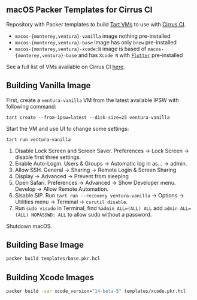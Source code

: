 ## macOS Packer Templates for Cirrus CI

Repository with Packer templates to build [Tart VMs](https://github.com/cirruslabs/tart) to use with [Cirrus CI](https://cirrus-ci.org/guide/macOS/).

* `macos-{monterey,ventura}-vanilla` image nothing pre-installed
* `macos-{monterey,ventura}-base` image has only `brew` pre-installed
* `macos-{monterey,ventura}-xcode:N` image is based of `macos-{monterey,ventura}-base` and has `Xcode N` with [`Flutter`](https://flutter.dev/) pre-installed

See a full list of VMs available on Cirrus CI [here](https://github.com/orgs/cirruslabs/packages?tab=packages&q=macos-).

## Building Vanilla Image

First, create a `ventura-vanilla` VM from the latest available IPSW with following command:

```console
tart create --from-ipsw=latest --disk-size=25 ventura-vanilla
```

Start the VM and use UI to change some settings:

```console
tart run ventura-vanilla
```

1. Disable Lock Screen and Screen Saver. Preferences -> Lock Screen -> disable first three settings.
2. Enable Auto-Login. Users & Groups -> Automatic log in as... -> admin.
3. Allow SSH. General -> Sharing -> Remote Login & Screen Sharing
4. Display -> Advanced -> Prevent from sleeping
5. Open Safari. Preferences -> Advanced -> Show Developer menu. Develop -> Allow Remote Automation.
6. Sisable SIP. Run `tart run --recovery ventura-vanilla` -> Options -> Utilities menu -> Terminal -> `csrutil disable`.
7. Run `sudo visudo` in Terminal, find `%admin ALL=(ALL) ALL` add `admin ALL=(ALL) NOPASSWD: ALL` to allow sudo without a password.

Shutdown macOS.

## Building Base Image

```bash
packer build templates/base.pkr.hcl
```

## Building Xcode Images

```bash
packer build -var xcode_version="14-beta-5" templates/xcode.pkr.hcl
```
